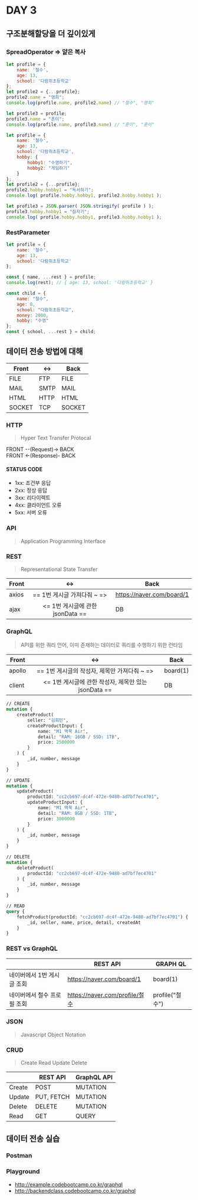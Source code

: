 
# DAY 3

## 구조분해할당을 더 깊이있게
### SpreadOperator => 얕은 복사
```js
let profile = {
    name: '철수',
    age: 13,
    school: '다람쥐초등학교'
};
let profile2 = {...profile};
profile2.name = "영희";
console.log(profile.name, profile2.name) // "철수", "영희"

let profile3 = profile;
profile3.name = "훈이";
console.log(profile.name, profile3.name) // "훈이", "훈이"
```

```js
let profile = {
    name: '철수',
    age: 13,
    school: '다람쥐초등학교',
    hobby: {
        hobby1: "수영하기",
        hobby2: "게임하기"
    }
};
let profile2 = {...profile};
profile2.hobby.hobby1 = "독서하기";
console.log( profile.hobby.hobby1, profile2.hobby.hobby1 );

let profile3 = JSON.parser( JSON.stringify( profile ) );
profile3.hobby.hobby1 = "잠자기";
console.log( profile.hobby.hobby1, profile3.hobby.hobby1 );
```

### RestParameter
```js
let profile = {
    name: '철수',
    age: 13,
    school: '다람쥐초등학교'
};

const { name, ...rest } = profile;
console.log(rest); // { age: 13, school: '다람쥐초등학교' }
```

```js
const child = {
    name: "철수",
    age: 8,
    school: "다람쥐초등학교",
    money: 2000,
    hobby: "수영"
};
const { school, ...rest } = child;
```

## 데이터 전송 방법에 대해
| Front  | <->  | Back   |
| ------ | ---- | ------ |
| FILE   | FTP  | FILE   |
| MAIL   | SMTP | MAIL   |
| HTML   | HTTP | HTML   |
| SOCKET | TCP  | SOCKET |

### HTTP
> Hyper Text Transfer Protocal

FRONT --(Request)-> BACK <br>
FRONT <-(Response)- BACK

#### STATUS CODE
* 1xx: 조건부 응답
* 2xx: 정상 응답
* 3xx: 리다이렉트
* 4xx: 클라이언트 오류
* 5xx: 서버 오류

### API
> Application Programming Interface

### REST
> Representational State Transfer

| Front |               <->                | Back                      |
| ----- | :------------------------------: | ------------------------- |
| axios |   ==  1번 게시글 가져다줘 ~ =>   | https://naver.com/board/1 |
| ajax  | <= 1번 게시글에 관한 jsonData == | DB                        |

### GraphQL
> API를 위한 쿼리 언어, 이미 존재하는 데이터로 쿼리를 수행하기 위한 런타임

| Front  |                         <->                          | Back     |
| ------ | :--------------------------------------------------: | -------- |
| apollo |    ==  1번 게시글의 작성자, 제목만 가져다줘 ~ =>     | board(1) |
| client | <= 1번 게시글에 관한 작성자, 제목만 있는 jsonData == | DB       |

```GraphQL
// CREATE
mutation {
    createProduct(
        seller: "김회민",
        createProductInput: {
            name: "M1 맥북 Air",
            detail: "RAM: 16GB / SSD: 1TB",
            price: 2500000
        }
    ) {
        _id, number, message
    }
}

// UPDATE
mutation {
    updateProduct(
        productId: "cc2cb697-dc4f-472e-9480-ad7bf7ec4701",
        updateProductInput: {
            name: "M1 맥북 Air",
            detail: "RAM: 8GB / SSD: 1TB",
            price: 3000000
        }
    ) {
        _id, number, message
    }
}

// DELETE
mutation {
    deleteProduct(
        productId: "cc2cb697-dc4f-472e-9480-ad7bf7ec4701"
    ) {
        _id, number, message
    }
}

// READ
query {
    fetchProduct(productId: "cc2cb697-dc4f-472e-9480-ad7bf7ec4701") {
        _id, seller, name, price, detail, createdAt
    }
}
```

### REST vs GraphQL
|                             | REST API                       | GRAPH QL        |
| --------------------------- | ------------------------------ | --------------- |
| 네이버에서 1번 게시글 조회  | https://naver.com/board/1      | board(1)        |
| 네이버에서 철수 프로필 조회 | https://naver.com/profile/철수 | profile("철수") |

### JSON
> Javascript Object Notation

### CRUD
> Create Read Update Delete

|        | REST API   | GraphQL API |
| ------ | ---------- | ----------- |
| Create | POST       | MUTATION    |
| Update | PUT, FETCH | MUTATION    |
| Delete | DELETE     | MUTATION    |
| Read   | GET        | QUERY       |

## 데이터 전송 실습
### Postman

### Playground
* http://example.codebootcamp.co.kr/graphql
* http://backendclass.codebootcamp.co.kr/graphql